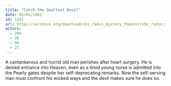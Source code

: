 ```yaml
---
title: "Catch the Smallest Devil"
date: 01/01/1981
id: 1141
url: https://archive.org/download/cbs_radio_mystery_theater/cbs_radio_mystery_theater-1101-1150.zip/cbs_radio_mystery_theater-1101-1150%2Fcbsrmt_1141_catch_the_smallest_devil.mp3
actors:
  - 204
  - 26
  - 90
  - 27
---
```

A cantankerous and horrid old man perishes after heart surgery. He is denied entrance into Heaven, even as a timid young nurse is admitted into the Pearly gates despite her self-deprecating remarks. Now the self-serving man must confront his wicked ways and the devil makes sure he does so.